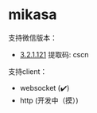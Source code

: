 # mikasa

支持微信版本：
- [3.2.1.121](https://pan.baidu.com/s/1IHRM2OMvrLyuCz5MRbigGg) 提取码: cscn

支持client：
- websocket (:heavy_check_mark:)
- http (开发中（摸）)

